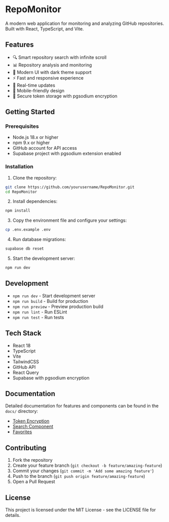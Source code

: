 # RepoMonitor

A modern web application for monitoring and analyzing GitHub repositories. Built with React, TypeScript, and Vite.

## Features

- 🔍 Smart repository search with infinite scroll
- 📊 Repository analysis and monitoring
- 🎨 Modern UI with dark theme support
- ⚡ Fast and responsive experience
- 🔄 Real-time updates
- 📱 Mobile-friendly design
- 🔐 Secure token storage with pgsodium encryption

## Getting Started

### Prerequisites

- Node.js 18.x or higher
- npm 9.x or higher
- GitHub account for API access
- Supabase project with pgsodium extension enabled

### Installation

1. Clone the repository:
```bash
git clone https://github.com/yourusername/RepoMonitor.git
cd RepoMonitor
```

2. Install dependencies:
```bash
npm install
```

3. Copy the environment file and configure your settings:
```bash
cp .env.example .env
```

4. Run database migrations:
```bash
supabase db reset
```

5. Start the development server:
```bash
npm run dev
```

## Development

- `npm run dev` - Start development server
- `npm run build` - Build for production
- `npm run preview` - Preview production build
- `npm run lint` - Run ESLint
- `npm run test` - Run tests

## Tech Stack

- React 18
- TypeScript
- Vite
- TailwindCSS
- GitHub API
- React Query
- Supabase with pgsodium encryption

## Documentation

Detailed documentation for features and components can be found in the `docs/` directory:
- [Token Encryption](docs/features/token-encryption.md)
- [Search Component](docs/features/search-component.md)
- [Favorites](docs/features/favorites.md)

## Contributing

1. Fork the repository
2. Create your feature branch (`git checkout -b feature/amazing-feature`)
3. Commit your changes (`git commit -m 'Add some amazing feature'`)
4. Push to the branch (`git push origin feature/amazing-feature`)
5. Open a Pull Request

## License

This project is licensed under the MIT License - see the LICENSE file for details.
